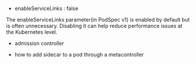 
- enableServiceLinks : false 

The enableServiceLinks parameter(in PodSpec v1) is enabled by default but is often unnecessary. Disabling it can help reduce performance issues at the Kubernetes level.


- admission controller

- how to add sidecar to a pod through a metacontroller
